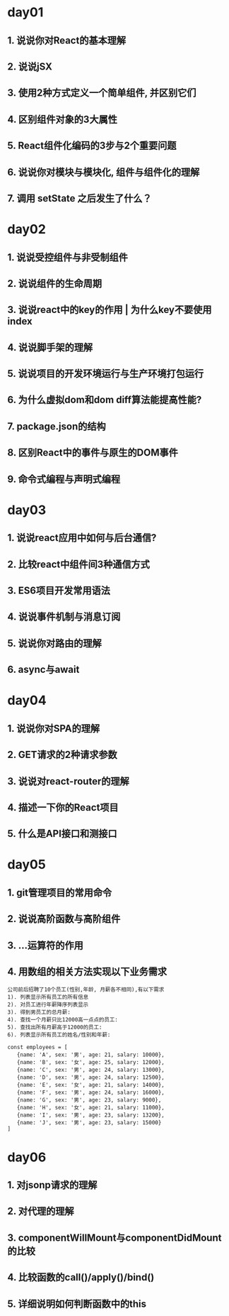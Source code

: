 # day01
## 1. 说说你对React的基本理解
## 2. 说说jSX	
## 3. 使用2种方式定义一个简单组件, 并区别它们
## 4. 区别组件对象的3大属性
## 5. React组件化编码的3步与2个重要问题
## 6. 说说你对模块与模块化, 组件与组件化的理解
## 7. 调用 setState 之后发生了什么？

# day02
## 1. 说说受控组件与非受制组件
## 2. 说说组件的生命周期
## 3. 说说react中的key的作用  | 为什么key不要使用index
## 4. 说说脚手架的理解
## 5. 说说项目的开发环境运行与生产环境打包运行
## 6. 为什么虚拟dom和dom diff算法能提高性能?
## 7. package.json的结构
## 8. 区别React中的事件与原生的DOM事件
## 9. 命令式编程与声明式编程

# day03
## 1. 说说react应用中如何与后台通信?
## 2. 比较react中组件间3种通信方式
## 3. ES6项目开发常用语法
## 4. 说说事件机制与消息订阅
## 5. 说说你对路由的理解
## 6. async与await

# day04
## 1. 说说你对SPA的理解
## 2. GET请求的2种请求参数
## 3. 说说对react-router的理解
## 4. 描述一下你的React项目
## 5. 什么是API接口和测接口 

# day05
## 1. git管理项目的常用命令
## 2. 说说高阶函数与高阶组件
## 3. ...运算符的作用
## 4. 用数组的相关方法实现以下业务需求
    公司前后招聘了10个员工(性别,年龄, 月薪各不相同),有以下需求
    1). 列表显示所有员工的所有信息 
    2). 对员工进行年薪降序列表显示  
    3). 得到男员工的总月薪: 
    4). 查找一个月薪只比12000高一点点的员工:
    5). 查找出所有月薪高于12000的员工:
    6). 列表显示所有员工的姓名/性别和年薪:
    
    const employees = [
       {name: 'A', sex: '男', age: 21, salary: 10000},
       {name: 'B', sex: '女', age: 25, salary: 12000},
       {name: 'C', sex: '男', age: 24, salary: 13000},
       {name: 'D', sex: '男', age: 24, salary: 12500},
       {name: 'E', sex: '女', age: 21, salary: 14000},
       {name: 'F', sex: '男', age: 24, salary: 16000},
       {name: 'G', sex: '男', age: 23, salary: 9000},
       {name: 'H', sex: '女', age: 21, salary: 11000},
       {name: 'I', sex: '男', age: 23, salary: 13200},
       {name: 'J', sex: '男', age: 23, salary: 15000}
    ]

# day06
## 1. 对jsonp请求的理解
## 2. 对代理的理解
## 3. componentWillMount与componentDidMount的比较
## 4. 比较函数的call()/apply()/bind()
## 5. 详细说明如何判断函数中的this






